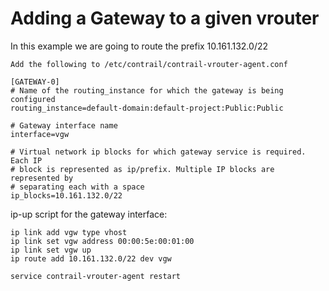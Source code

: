# Adding a Gateway to a given vrouter

In this example we are going to route the prefix 10.161.132.0/22
```
Add the following to /etc/contrail/contrail-vrouter-agent.conf

[GATEWAY-0]
# Name of the routing_instance for which the gateway is being configured
routing_instance=default-domain:default-project:Public:Public

# Gateway interface name
interface=vgw

# Virtual network ip blocks for which gateway service is required. Each IP
# block is represented as ip/prefix. Multiple IP blocks are represented by
# separating each with a space
ip_blocks=10.161.132.0/22
```

ip-up script for the gateway interface:

```
ip link add vgw type vhost
ip link set vgw address 00:00:5e:00:01:00
ip link set vgw up
ip route add 10.161.132.0/22 dev vgw

service contrail-vrouter-agent restart
```
